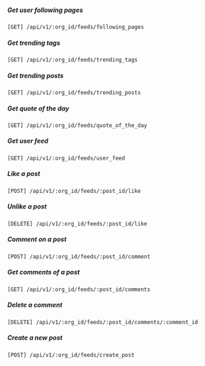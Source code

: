 ##### Get user following pages
   
```[GET] /api/v1/:org_id/feeds/following_pages```

##### Get trending tags
   
```[GET] /api/v1/:org_id/feeds/trending_tags```

##### Get trending posts
   
```[GET] /api/v1/:org_id/feeds/trending_posts```

##### Get quote of the day
   
```[GET] /api/v1/:org_id/feeds/quote_of_the_day```

##### Get user feed
   
```[GET] /api/v1/:org_id/feeds/user_feed```

##### Like a post
   
```[POST] /api/v1/:org_id/feeds/:post_id/like```

##### Unlike a post
   
```[DELETE] /api/v1/:org_id/feeds/:post_id/like```

##### Comment on a post
   
```[POST] /api/v1/:org_id/feeds/:post_id/comment```

##### Get comments of a post
   
```[GET] /api/v1/:org_id/feeds/:post_id/comments```

##### Delete a comment
   
```[DELETE] /api/v1/:org_id/feeds/:post_id/comments/:comment_id```

##### Create a new post
   
```[POST] /api/v1/:org_id/feeds/create_post```